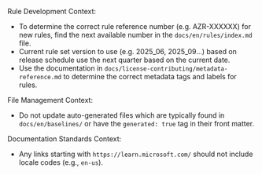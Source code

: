 Rule Development Context:

- To determine the correct rule reference number (e.g. AZR-XXXXXX) for new rules, find the next available number in the `docs/en/rules/index.md` file.
- Current rule set version to use (e.g. 2025_06, 2025_09...) based on release schedule use the next quarter based on the current date.
- Use the documentation in `docs/license-contributing/metadata-reference.md` to determine the correct metadata tags and labels for rules.

File Management Context:

- Do not update auto-generated files which are typically found in `docs/en/baselines/` or have the `generated: true` tag in their front matter.

Documentation Standards Context:

- Any links starting with `https://learn.microsoft.com/` should not include locale codes (e.g., `en-us`).
